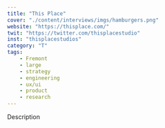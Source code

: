 ```yaml
---
title: "This Place"
cover: "./content/interviews/imgs/hamburgers.png"
website: "https://thisplace.com/"
twit: "https://twitter.com/thisplacestudio"
inst: "thisplacestudios"
category: "T"
tags:
    - Fremont
    - large
    - strategy
    - engineering
    - ux/ui
    - product
    - research
---
```


Description
